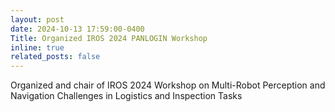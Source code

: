 ```yaml
---
layout: post
date: 2024-10-13 17:59:00-0400
Title: Organized IROS 2024 PANLOGIN Workshop
inline: true
related_posts: false
---
```


Organized and chair of IROS 2024 Workshop on Multi-Robot Perception and Navigation Challenges in Logistics and Inspection Tasks

